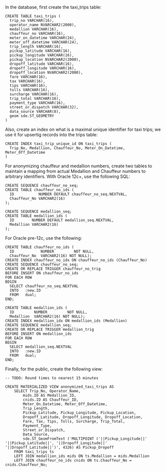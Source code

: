 In the database, first create the taxi_trips table:

    CREATE TABLE taxi_trips (
      trip_no VARCHAR(16),
      operator_name NVARCHAR2(2000),
      medallion VARCHAR(16),
      chauffeur_no VARCHAR(16),
      meter_on_datetime VARCHAR(24),
      meter_off_datetime VARCHAR(24),
      trip_length VARCHAR(16),
      pickup_latitude VARCHAR(16),
      pickup_longitude VARCHAR(16),
      pickup_location NVARCHAR2(2000),
      dropoff_latitude VARCHAR(16),
      dropoff_longitude VARCHAR(16),
      dropoff_location NVARCHAR2(2000),
      fare VARCHAR(16),
      tax VARCHAR(16),
      tips VARCHAR(16),
      tolls VARCHAR(16),
      surcharge VARCHAR(16),
      trip_total VARCHAR(16),
      payment_type VARCHAR(16),
      street_or_dispatch VARCHAR(32),
      data_source VARCHAR(8),
      geom sde.ST_GEOMETRY
    )

Also, create an index on what is a maximal unique identifier for taxi trips; we
use it for upsertig records into the trips table:

    CREATE INDEX taxi_trip_unique_id ON taxi_trips (
      Trip_No, Medallion, Chauffeur_No, Meter_On_Datetime, Meter_Off_Datetime
    )

For anonymizing chauffeur and medallion numbers, create two tables to maintain a
mapping from actual Medallion and Chauffeur numbers to arbitrary identifiers.
With Oracle 12c+, use the following SQL:

    CREATE SEQUENCE chauffeur_no_seq;
    CREATE TABLE chauffeur_no_ids (
      ID           NUMBER DEFAULT chauffeur_no_seq.NEXTVAL,
      Chauffeur_No VARCHAR2(16)
    );

    CREATE SEQUENCE medallion_seq;
    CREATE TABLE medallion_ids (
      ID        NUMBER DEFAULT medallion_seq.NEXTVAL,
      Medallion VARCHAR2(16)
    );

For Oracle pre-12c, use the following:

    CREATE TABLE chauffeur_no_ids (
      ID            NUMBER         NOT NULL,
      Chauffeur_No  VARCHAR2(16) NOT NULL);
    CREATE INDEX chauffeur_no_idx ON chauffeur_no_ids (Chauffeur_No)
    CREATE SEQUENCE chauffeur_no_seq;
    CREATE OR REPLACE TRIGGER chauffeur_no_trig
    BEFORE INSERT ON chauffeur_no_ids
    FOR EACH ROW
    BEGIN
      SELECT chauffeur_no_seq.NEXTVAL
      INTO   :new.ID
      FROM   dual;
    END;

    CREATE TABLE medallion_ids (
      ID         NUMBER         NOT NULL,
      Medallion  VARCHAR2(16) NOT NULL);
    CREATE INDEX medallion_idx ON medallion_ids (Medallion)
    CREATE SEQUENCE medallion_seq;
    CREATE OR REPLACE TRIGGER medallion_trig
    BEFORE INSERT ON medallion_ids
    FOR EACH ROW
    BEGIN
      SELECT medallion_seq.NEXTVAL
      INTO   :new.ID
      FROM   dual;
    END;

Finally, for the public, create the following view:

    -- TODO: Round times to nearest 15 minutes

    CREATE MATERIALIZED VIEW anonymized_taxi_trips AS
        SELECT Trip_No, Operator_Name,
            mids.ID AS Medallion_ID,
            cnids.ID AS Chauffeur_ID,
            Meter_On_Datetime, Meter_Off_Datetime,
            Trip_Length,
            Pickup_Latitude, Pickup_Longitude, Pickup_Location,
            Dropoff_Latitude, Dropoff_Longitude, Dropoff_Location,
            Fare, Tax, Tips, Tolls, Surcharge, Trip_Total,
            Payment_Type,
            Street_or_Dispatch,
            Data_Source,
            sde.ST_GeomFromText ('MULTIPOINT ('||Pickup_Longitude||' '||Pickup_Latitude||', '||Dropoff_Longitude||' '||Dropoff_Latitude||')', 4326) AS Pickup_Dropoff
        FROM taxi_trips ts
        LEFT JOIN medallion_ids mids ON ts.Medallion = mids.Medallion
        LEFT JOIN chauffeur_no_ids cnids ON ts.Chauffeur_No = cnids.Chauffeur_No;

